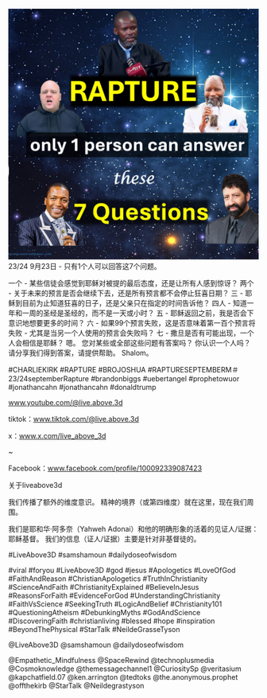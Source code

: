 ![Video cover image](../cover.jpg)
23/24 9月23日 - 只有1个人可以回答这7个问题。

一个 - 某些信徒会感觉到耶稣对被提的最后态度，还是让所有人感到惊讶？
两个 - 关于未来的预言是否会继续下去，还是所有预言都不会停止狂喜日期？
三 - 耶稣到目前为止知道狂喜的日子，还是父亲只在指定的时间告诉他？
四人 - 知道一年和一周的圣经是圣经的，而不是一天或小时？
五 - 耶稣返回之前，我是否会下意识地想要更多的时间？
六 - 如果99个预言失败，这是否意味着第一百个预言将失败 - 尤其是当另一个人使用的预言会失败吗？
七 - 撒旦是否有可能出现，一个人会相信是耶稣？
嗯。
您对某些或全部这些问题有答案吗？
你认识一个人吗？
请分享我们得到答案，请提供帮助。
Shalom。


#CHARLIEKIRK #RAPTURE #BROJOSHUA #RAPTURESEPTEMBERM＃23/24septemberRapture #brandonbiggs #uebertangel #prophetowuor #jonathancahn #jonathancahn #donaldtrump

www.youtube.com/@live.above.3d

tiktok：www.tiktok.com/@live.above.3d

x：www.x.com/live_above_3d

~

Facebook：www.facebook.com/profile/100092339087423

关于liveabove3d

我们传播了额外的维度意识。 精神的境界（或第四维度）就在这里，现在我们周围。

我们是耶和华·阿多奈（Yahweh Adonai）和他的明确形象的活着的见证人/证据：耶稣基督。 我们的信息（证人/证据）主要是针对非基督徒的。


#LiveAbove3D #samshamoun #dailydoseofwisdom

#viral #foryou #LiveAbove3D #god #jesus #Apologetics #LoveOfGod  #FaithAndReason #ChristianApologetics #TruthInChristianity #ScienceAndFaith #ChristianityExplained #BelieveInJesus #ReasonsForFaith #EvidenceForGod #UnderstandingChristianity #FaithVsScience #SeekingTruth #LogicAndBelief #Christianity101 #QuestioningAtheism #DebunkingMyths #GodAndScience #DiscoveringFaith #christianliving #blessed #hope #inspiration #BeyondThePhysical #StarTalk #NeildeGrasseTyson

@LiveAbove3D @samshamoun @dailydoseofwisdom

@Empathetic_Mindfulness @SpaceRewind @technoplusmedia @Cosmoknowledge @themessagechannel1 @CuriositySp @veritasium @kapchatfield.07 @ken.arrington @tedtoks @the.anonymous.prophet @offthekirb @StarTalk @Neildegrastyson








